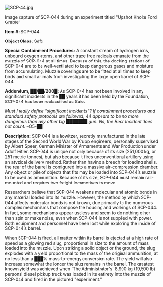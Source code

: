 ![SCP-44.jpg](http://scp-wiki.wdfiles.com/local--files/scp-044/SCP-44.jpg)

Image capture of SCP-044 during an experiment titled "Upshot Knolte Ford Grable"

**Item #:** SCP-044

**Object Class:** Safe

**Special Containment Procedures:** A constant stream of hydrogen ions, unbound oxygen atoms, and other trace free radicals emanate from the muzzle of SCP-044 at all times. Because of this, the docking stations of SCP-044 are to be well-ventilated to keep dangerous gases and moisture from accumulating. Muzzle coverings are to be fitted at all times to keep birds and small animals from investigating the large open barrel of SCP-044.

**Addendum, ██/██/200█:** As SCP-044 has not been involved in any significant incidents in the ██ years it has been held by the Foundation, SCP-044 has been reclassified as Safe.

_Must I really define “significant incidents”? If containment procedures and standard safety protocols are followed, 44 appears to be no more dangerous than any other big ███████ gun. No, the Bear Incident does not count._ –O5-██

**Description:** SCP-044 is a howitzer, secretly manufactured in the late stages of the Second World War by Krupp engineers, personally supervised by Albert Speer, German Minister of Armaments and War Production under Adolf Hitler. SCP-044 is unique not only because of its size (251,000 kg, or 251 metric tonnes), but also because it fires unconventional artillery using an atypical delivery method. Rather than having a breech for loading shells, the rear of the barrel is configured into a massive air-compression chamber. Any object or pile of objects that fits may be loaded into SCP-044’s muzzle to be used as ammunition. Because of its size, SCP-044 must remain rail-mounted and requires two freight locomotives to move.

Researchers believe that SCP-044 weakens molecular and atomic bonds in any material loaded into its muzzle. However, the method by which SCP-044 affects molecular bonds is not known, due primarily to the numerous complex mechanisms that compose the housing and workings of SCP-044. In fact, some mechanisms appear useless and seem to do nothing other than spin or make noise, even when SCP-044 is not supplied with power. Both equipment and personnel have been lost while exploring the inside of SCP-044’s barrel.

When SCP-044 is fired, all matter within its barrel is ejected at a high rate of speed as a glowing red slug, proportional in size to the amount of mass loaded into the muzzle. Upon striking a solid object or the ground, the slug explodes with a yield proportional to the mass of the original ammunition, at no less than a ███% mass-to-energy conversion rate. The yield will also increase somewhat the longer the slug remains in the barrel. The greatest known yield was achieved when 'The Administrator's' 8,900 kg (19,500 lb) personal diesel pickup truck was loaded in its entirety into the muzzle of SCP-044 and fired in the pictured "experiment."
